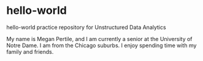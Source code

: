 # hello-world
hello-world practice repository for Unstructured Data Analytics

My name is Megan Pertile, and I am currently a senior at the University of Notre Dame. I am from the Chicago suburbs. I enjoy spending time with my family and friends. 
